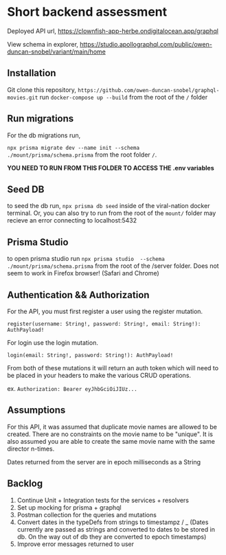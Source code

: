 # Short backend assessment

Deployed API url, https://clownfish-app-herbe.ondigitalocean.app/graphql

View schema in explorer, https://studio.apollographql.com/public/owen-duncan-snobel/variant/main/home


## Installation
Git clone this repository, ```https://github.com/owen-duncan-snobel/graphql-movies.git```
run ```docker-compose up --build``` from the root of the ```/``` folder

## Run migrations
For the db migrations run,

 ```npx prisma migrate dev --name init --schema ./mount/prisma/schema.prisma```
from the root folder ```/```.

 **YOU NEED TO RUN FROM THIS FOLDER TO ACCESS THE .env variables**
## Seed DB
to seed the db run, ```npx prisma db seed``` inside of the viral-nation docker terminal. 
Or, you can also try to run from the root of the ```mount/``` folder may recieve an error connecting to localhost:5432

## Prisma Studio
to open prisma studio run ```npx prisma studio  --schema ./mount/prisma/schema.prisma``` from the root of the /server folder. Does not seem to work in Firefox browser! (Safari and Chrome) 

## Authentication && Authorization
For the API, you must first register a user using the register mutation.
```
register(username: String!, password: String!, email: String!): AuthPayload!
```

For login use the login mutation.
```
login(email: String!, password: String!): AuthPayload!
```

From both of these mutations it will return an auth token which will need to be placed in your headers to make the various CRUD operations.

ex.
```Authorization: Bearer eyJhbGciOiJIUz...```

## Assumptions
For this API, it was assumed that duplicate movie names are allowed to be created. There are no constraints on the movie name to be "unique". It is also assumed you are able to create the same movie name with the same director n-times.

Dates returned from the server are in epoch milliseconds as a String

## Backlog

1. Continue Unit + Integration tests for the services + resolvers
2. Set up mocking for prisma + graphql 
3. Postman collection for the queries and mutations
4. Convert dates in the typeDefs from strings to timestampz / _ (Dates currently are passed as strings and converted to dates to be stored in db. On the way out of db they are converted to epoch timestamps)
5. Improve error messages returned to user


